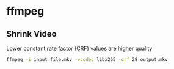 # ffmpeg

## Shrink Video

Lower constant rate factor (CRF) values are higher quality

```bash
ffmpeg -i input_file.mkv -vcodec libx265 -crf 28 output.mkv
```
